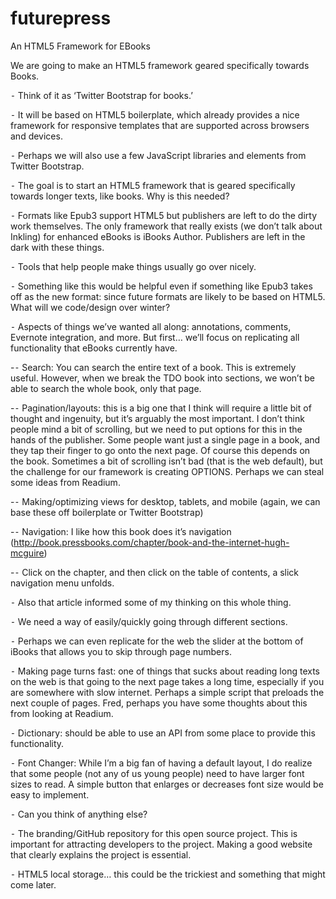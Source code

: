 futurepress
===========

An HTML5 Framework for EBooks

We are going to make an HTML5 framework geared specifically towards Books.

⁃  Think of it as ‘Twitter Bootstrap for books.’

⁃	It will be based on HTML5 boilerplate, which already provides a nice framework for responsive templates that are supported across browsers and devices.

⁃	Perhaps we will also use a few JavaScript libraries and elements from Twitter Bootstrap.

⁃	The goal is to start an HTML5 framework that is geared specifically towards longer texts, like books.
Why is this needed?

⁃	Formats like Epub3 support HTML5 but publishers are left to do the dirty work themselves. The only framework that really exists (we don’t talk about Inkling) for enhanced eBooks is iBooks Author. Publishers are left in the dark with these things.

⁃	Tools that help people make things usually go over nicely. 

⁃	Something like this would be helpful even if something like Epub3 takes off as the new format: since future formats are likely to be based on HTML5. 
What will we code/design over winter?

⁃	Aspects of things we’ve wanted all along: annotations, comments, Evernote integration, and more. But first… we’ll focus on replicating all functionality that eBooks currently have.

-⁃	Search: You can search the entire text of a book. This is extremely useful. However, when we break the TDO book into sections, we won’t be able to search the whole book, only that page.

-⁃	Pagination/layouts: this is a big one that I think will require a little bit of thought and ingenuity, but it’s arguably the most important. I don’t think people mind a bit of scrolling, but we need to put options for this in the hands of the publisher. Some people want just a single page in a book, and they tap their finger to go onto the next page. Of course this depends on the book. Sometimes a bit of scrolling isn’t bad (that is the web default), but the challenge for our framework is creating OPTIONS. Perhaps we can steal some ideas from Readium. 

-⁃	Making/optimizing views for desktop, tablets, and mobile (again, we can base these off boilerplate or Twitter Bootstrap)

-⁃	Navigation: I like how this book does it’s navigation (http://book.pressbooks.com/chapter/book-and-the-internet-hugh-mcguire)

-⁃	Click on the chapter, and then click on the table of contents, a slick navigation menu unfolds.

⁃	Also that article informed some of my thinking on this whole thing.

⁃	We need a way of easily/quickly going through different sections.

⁃	Perhaps we can even replicate for the web the slider at the bottom of iBooks that allows you to skip through page numbers. 

⁃	Making page turns fast: one of things that sucks about reading long texts on the web is that going to the next page takes a long time, especially if you are somewhere with slow internet. Perhaps a simple script that preloads the next couple of pages. Fred, perhaps you have some thoughts about this from looking at Readium.

⁃	Dictionary:  should be able to use an API from some place to provide this functionality.  

⁃	Font Changer: While I’m a big fan of having a default layout, I do realize that some people (not any of us young people) need to have larger font sizes to read. A simple button that enlarges or decreases font size would be easy to implement. 

⁃	Can you think of anything else?

⁃	The branding/GitHub repository for this open source project. This is important for attracting developers to the project. Making a good website that clearly explains the project is essential. 

⁃	HTML5 local storage… this could be the trickiest and something that might come later.
